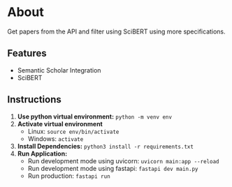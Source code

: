 # About
Get papers from the API and filter using SciBERT using more specifications.
## Features
* Semantic Scholar Integration
* SciBERT

## Instructions
1. **Use python virtual environment:** ```python -m venv env```
2. **Activate virtual environment**
    * Linux: ```source env/bin/activate```
    * Windows: ```activate```
3. **Install Dependencies:** ```python3 install -r requirements.txt```
4. **Run Application:**
    * Run development mode using uvicorn: ```uvicorn main:app --reload```
    * Run development mode using fastapi: ```fastapi dev main.py```
    * Run production: ```fastapi run```